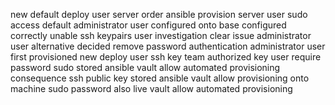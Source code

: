 new default deploy user server order ansible provision server user sudo access default administrator user configured onto base configured correctly unable ssh keypairs user investigation clear issue administrator user alternative decided remove password authentication administrator user first provisioned new deploy user ssh key team authorized key user require password sudo stored ansible vault allow automated provisioning consequence ssh public key stored ansible vault allow provisioning onto machine sudo password also live vault allow automated provisioning